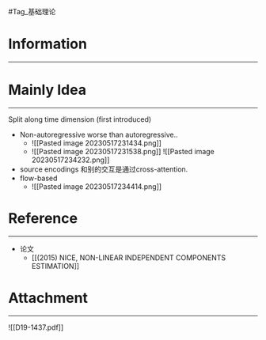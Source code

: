 #Tag_基础理论 
# Information
---


# Mainly Idea
---
Split along time dimension (first introduced)

- Non-autoregressive worse than autoregressive..
	- ![[Pasted image 20230517231434.png]]
	- ![[Pasted image 20230517231538.png]]
![[Pasted image 20230517234232.png]]
- source encodings 和别的交互是通过cross-attention.
- flow-based 
	- ![[Pasted image 20230517234414.png]]

# Reference
---
- 论文
	- [[(2015) NICE, NON-LINEAR INDEPENDENT COMPONENTS ESTIMATION]]

# Attachment
---
![[D19-1437.pdf]]